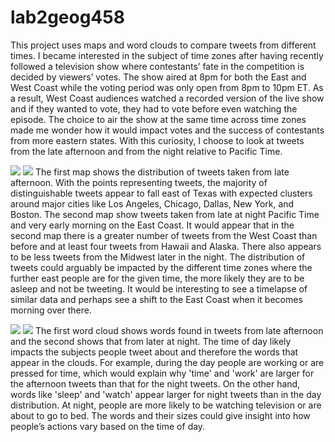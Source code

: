 # lab2geog458

This project uses maps and word clouds to compare tweets from different times. I became interested in the subject of time zones after having recently followed a television show where contestants’ fate in the competition is decided by viewers’ votes. The show aired at 8pm for both the East and West Coast while the voting period was only open from 8pm to 10pm ET. As a result, West Coast audiences watched a recorded version of the live show and if they wanted to vote, they had to vote before even watching the episode. The choice to air the show at the same time across time zones made me wonder how it would impact votes and the success of contestants from more eastern states. With this curiosity, I choose to look at tweets from the late afternoon and from the night relative to Pacific Time. 

![](map1.png)
![](map2.png)
The first map shows the distribution of tweets taken from late afternoon. With the points representing tweets, the majority of distinguishable tweets appear to fall east of Texas with expected clusters around major cities like Los Angeles, Chicago, Dallas, New York, and Boston. The second map show tweets taken from late at night Pacific Time and very early morning on the East Coast. It would appear that in the second map there is a greater number of tweets from the West Coast than before and at least four tweets from Hawaii and Alaska. There also appears to be less tweets from the Midwest later in the night. The distribution of tweets could arguably be impacted by the different time zones where the further east people are for the given time, the more likely they are to be asleep and not be tweeting. It would be interesting to see a timelapse of similar data and perhaps see a shift to the East Coast when it becomes morning over there. 

![](wordart1.png)
![](wordart2.png)
The first word cloud shows words found in tweets from late afternoon and the second shows that from later at night. The time of day likely impacts the subjects people tweet about and therefore the words that appear in the clouds. For example, during the day people are working or are pressed for time, which would explain why 'time' and 'work' are larger for the afternoon tweets than that for the night tweets. On the other hand, words like 'sleep' and 'watch' appear larger for night tweets than in the day distribution. At night, people are more likely to be watching television or are about to go to bed. The words and their sizes could give insight into how people’s actions vary based on the time of day. 
